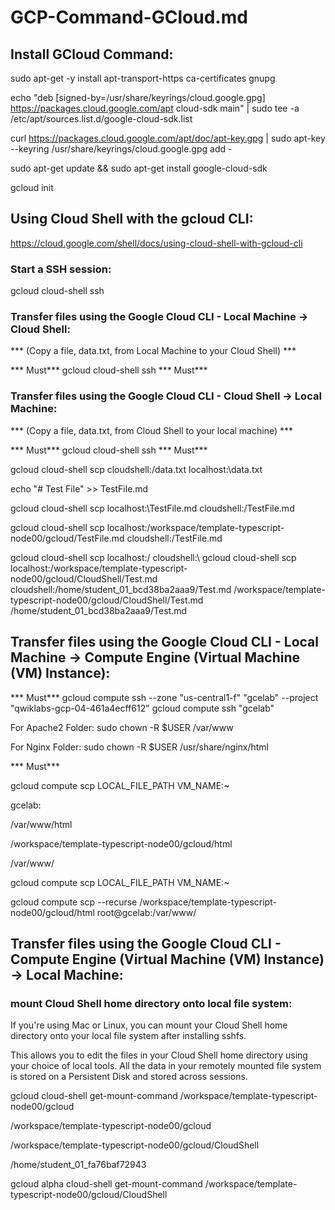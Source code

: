 # GCP-Command-GCloud.md

## Install GCloud Command:

sudo apt-get -y install apt-transport-https ca-certificates gnupg

echo "deb [signed-by=/usr/share/keyrings/cloud.google.gpg] https://packages.cloud.google.com/apt cloud-sdk main" | sudo tee -a /etc/apt/sources.list.d/google-cloud-sdk.list

curl https://packages.cloud.google.com/apt/doc/apt-key.gpg | sudo apt-key --keyring /usr/share/keyrings/cloud.google.gpg add -

sudo apt-get update && sudo apt-get install google-cloud-sdk

gcloud init

## Using Cloud Shell with the gcloud CLI:

https://cloud.google.com/shell/docs/using-cloud-shell-with-gcloud-cli

### Start a SSH session:

gcloud cloud-shell ssh

### Transfer files using the Google Cloud CLI - Local Machine -> Cloud Shell:

*** (Copy a file, data.txt, from Local Machine to your Cloud Shell) ***

*** Must***
gcloud cloud-shell ssh
*** Must***

### Transfer files using the Google Cloud CLI - Cloud Shell -> Local Machine:

*** (Copy a file, data.txt, from Cloud Shell to your local machine) ***

*** Must***
gcloud cloud-shell ssh
*** Must***



gcloud cloud-shell scp cloudshell:\/data.txt localhost:\data.txt

echo "# Test File" >> TestFile.md

gcloud cloud-shell scp localhost:\TestFile.md cloudshell:\/TestFile.md

gcloud cloud-shell scp localhost:\/workspace/template-typescript-node00/gcloud/TestFile.md cloudshell:\/TestFile.md 

gcloud cloud-shell scp localhost:\/ cloudshell:\ 
gcloud cloud-shell scp localhost:\/workspace/template-typescript-node00/gcloud/CloudShell/Test.md cloudshell:\/home/student_01_bcd38ba2aaa9/Test.md
/workspace/template-typescript-node00/gcloud/CloudShell/Test.md
/home/student_01_bcd38ba2aaa9/Test.md


## Transfer files using the Google Cloud CLI - Local Machine -> Compute Engine (Virtual Machine (VM) Instance):

*** Must***
gcloud compute ssh --zone "us-central1-f" "gcelab"  --project "qwiklabs-gcp-04-461a4ecff612"
gcloud compute ssh "gcelab"

For Apache2 Folder:
sudo chown -R $USER /var/www

For Nginx Folder:
sudo chown -R $USER /usr/share/nginx/html


*** Must***


gcloud compute scp LOCAL_FILE_PATH VM_NAME:~

gcelab:

/var/www/html

/workspace/template-typescript-node00/gcloud/html

/var/www/

gcloud compute scp LOCAL_FILE_PATH VM_NAME:~

gcloud compute scp --recurse /workspace/template-typescript-node00/gcloud/html root@gcelab:/var/www/

## Transfer files using the Google Cloud CLI - Compute Engine (Virtual Machine (VM) Instance) -> Local Machine:


### mount Cloud Shell home directory onto local file system:

If you're using Mac or Linux, you can mount your Cloud Shell home directory onto your local file system after installing sshfs.

This allows you to edit the files in your Cloud Shell home directory using your choice of local tools. All the data in your remotely mounted file system is stored on a Persistent Disk and stored across sessions.


gcloud cloud-shell get-mount-command /workspace/template-typescript-node00/gcloud

/workspace/template-typescript-node00/gcloud


/workspace/template-typescript-node00/gcloud/CloudShell

/home/student_01_fa76baf72943

gcloud alpha cloud-shell get-mount-command /workspace/template-typescript-node00/gcloud/CloudShell


